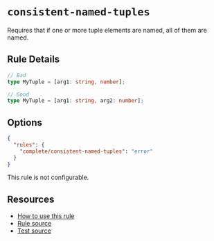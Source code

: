 # `consistent-named-tuples`

Requires that if one or more tuple elements are named, all of them are named.

## Rule Details

```ts
// Bad
type MyTuple = [arg1: string, number];

// Good
type MyTuple = [arg1: string, arg2: number];
```

## Options

```json
{
  "rules": {
    "complete/consistent-named-tuples": "error"
  }
}
```

This rule is not configurable.

## Resources

- [How to use this rule](https://complete-ts.github.io/eslint-plugin-complete)
- [Rule source](https://github.com/complete-ts/complete/blob/main/packages/eslint-plugin-complete/src/rules/consistent-named-tuples.ts)
- [Test source](https://github.com/complete-ts/complete/blob/main/packages/eslint-plugin-complete/tests/rules/consistent-named-tuples.test.ts)
